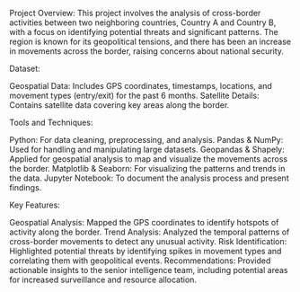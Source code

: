 Project Overview:
This project involves the analysis of cross-border activities between two neighboring countries, Country A and Country B, with a focus on identifying potential threats and significant patterns. The region is known for its geopolitical tensions, and there has been an increase in movements across the border, raising concerns about national security.

Dataset:

Geospatial Data: Includes GPS coordinates, timestamps, locations, and movement types (entry/exit) for the past 6 months.
Satellite Details: Contains satellite data covering key areas along the border.

Tools and Techniques:

Python: For data cleaning, preprocessing, and analysis.
Pandas & NumPy: Used for handling and manipulating large datasets.
Geopandas & Shapely: Applied for geospatial analysis to map and visualize the movements across the border.
Matplotlib & Seaborn: For visualizing the patterns and trends in the data.
Jupyter Notebook: To document the analysis process and present findings.

Key Features:

Geospatial Analysis: Mapped the GPS coordinates to identify hotspots of activity along the border.
Trend Analysis: Analyzed the temporal patterns of cross-border movements to detect any unusual activity.
Risk Identification: Highlighted potential threats by identifying spikes in movement types and correlating them with geopolitical events.
Recommendations: Provided actionable insights to the senior intelligence team, including potential areas for increased surveillance and resource allocation.
